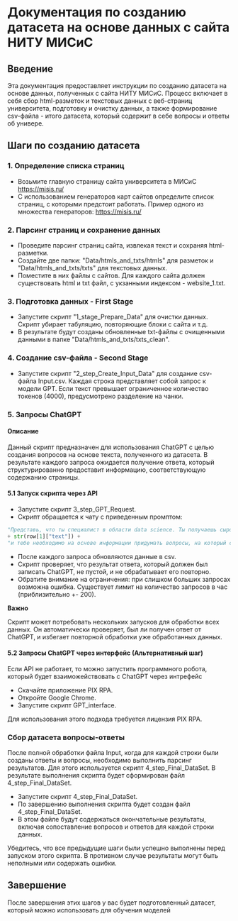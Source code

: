 # Документация по созданию датасета на основе данных с сайта НИТУ МИСиС

## Введение


Эта документация предоставляет инструкции по созданию датасета на основе данных, полученных с сайта НИТУ МИСиС. Процесс включает в себя сбор html-разметок и текстовых данных с веб-страниц университета, подготовку и очистку данных, а также формирование csv-файла - итого датасета, который содержит в себе вопросы и ответы об универе.

## Шаги по созданию датасета

### 1. Определение списка страниц
- Возьмите главную страницу сайта университета в МИСиС https://misis.ru/
- С использованием генераторов карт сайтов определите список страниц, с которыми предстоит работать.
Пример одного из множества генераторов: https://misis.ru/

### 2. Парсинг страниц и сохранение данных
- Проведите парсинг страниц сайта, извлекая текст и сохраняя html-разметки.
- Создайте две папки: "Data/htmls_and_txts/htmls" для разметок и "Data/htmls_and_txts/txts" для текстовых данных.
- Поместите в них файлы с сайтов. Для каждого сайта должен существовать html и txt файл, с укзанными индексом - website_1.txt.

### 3. Подготовка данных - First Stage
- Запустите скрипт "1_stage_Prepare_Data" для очистки данных. Скрипт убирает табуляцию, повторяющие блоки с сайта и т.д.
- В результате будут созданы обновленные txt-файлы с очищенными данными в папке "Data/htmls_and_txts/txts_clean".

### 4. Создание csv-файла - Second Stage
- Запустите скрипт "2_step_Create_Input_Data" для создание csv-файла Input.csv.
Каждая строка представляет собой запрос к модели GPT. Если текст превышает ограниченное количество токенов (4000), предусмотрено разделение на чанки.

### 5. Запросы ChatGPT

#### Описание

Данный скрипт предназначен для использования ChatGPT с целью создания вопросов на основе текста, полученного из датасета. В результате каждого запроса ожидается получение ответа, который структурированно предоставит информацию, соответствующую содержанию страницы.

#### 5.1 Запуск скрипта через API
- Запустите скрипт 3_step_GPT_Request.
- Скрипт обращается к чату с приведенным промптом:
```python
"Представь, что ты специалист в области data science. Ты получаешь сырой текст"
+ str(row[1]["text"]) +
"и тебе необходимо на основе информации придумать вопросы, на который содержимое страницы может дать краткий, чётко структурированный ответ. Пришли мне выход в формате ""Вопрос:.... Ответ:..."
```
- После каждого запроса обновляются данные в csv.
- Скрипт проверяет, что результат ответа, который должен был записать ChatGPT, не пустой, и не обрабатывает его повторно.
- Обратите внимание на ограничения: при слишком больших запросах возможна ошибка. Существует лимит на количество запросов в час (приблизительно +- 200).

**Важно**

Скрипт может потребовать нескольких запусков для обработки всех данных. Он автоматически проверяет, был ли получен ответ от ChatGPT, и избегает повторной обработки уже обработанных данных.

#### 5.2 Запросы ChatGPT через интерфейс (Альтернативный шаг)
Если API не работает, то можно запустить программного робота, который будет взаиможействовать с ChatGPT через интрефейс
- Скачайте приложение PIX RPA.
- Откройте Google Chrome.
- Запустите скрипт GPT_interface.

Для использования этого подхода требуется лицензия PIX RPA.

### Сбор датасета вопросы-ответы

После полной обработки файла Input, когда для каждой строки были созданы ответы и вопросы, необходимо выполнить парсинг результатов. Для этого используется скрипт 4_step_Final_DataSet. В результате выполнения скрипта будет сформирован файл 4_step_Final_DataSet.

- Запустите скрипт 4_step_Final_DataSet.
- По завершению выполнения скрипта будет создан файл 4_step_Final_DataSet.
- В этом файле будут содержаться окончательные результаты, включая сопоставление вопросов и ответов для каждой строки данных.

Убедитесь, что все предыдущие шаги были успешно выполнены перед запуском этого скрипта. В противном случае результаты могут быть неполными или содержать ошибки.

## Завершение
После завершения этих шагов у вас будет подготовленный датасет, который можно использовать для обучения моделей

